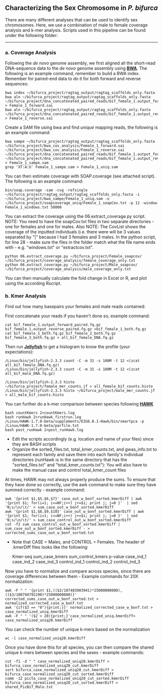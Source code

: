 ## Characterizing the Sex Chromosome in _P. bifurca_

There are many different analyses that can be used to identify sex chromosomes. Here, we use a combination of male to female coverage analysis and k-mer analysis. Scripts used in this pipeline can be found under the following folder:

------------------------------------------------------------------------------------------------------------------------------------

###  a. Coverage Analysis

Following the _de novo_ genome assembly, we first aligned all the short-read DNA-sequence data to the _de novo_ genome assembly using **[BWA](https://bio-bwa.sourceforge.net/bwa.shtml)**. The following is an example command, remember to build a BWA index. Remember for paired-end data to do it for both forward and reverse sequences:

    bwa index ~/bifurca_project/ragtag_output/ragtag_scaffolds_only.fasta
    bwa aln ~/bifurca_project/ragtag_output/ragtag_scaffolds_only.fasta ~/bifurca_project/dna_concatenated_paired_reads/bif_female_1.output_forward_paired.fq.gz > Female_1_forward.sai
    bwa aln ~/bifurca_project/ragtag_output/ragtag_scaffolds_only.fasta ~/bifurca_project/dna_concatenated_paired_reads/bif_female_1.output_reverse_paired.fq.gz > Female_1_reverse.sai

Create a SAM file using bwa and find _unique_ mapping reads, the following is an example command:

    bwa sampe ~/bifurca_project/ragtag_output/ragtag_scaffolds_only.fasta ~/bifurca_project/bwa_cov_analysis/Female_1_forward.sai ~/bifurca_project/bwa_cov_analysis/Female_1_reverse.sai ~/bifurca_project/dna_concatenated_paired_reads/bif_female_1.output_forward_paired.fq.gz ~/bifurca_project/dna_concatenated_paired_reads/bif_female_1.output_reverse_paired.fq.gz > Female_1_sampe.sam
    grep 'XT:A:U' Female_1_sampe.sam > Female_1_uniq.sam

You can then estimate coverage with SOAP.coverage (see attached script). The following is an example command:

    bin/soap.coverage -sam -cvg -refsingle ~/bifurca_project/ragtag_output/ragtag_scaffolds_only.fasta -i ~/bifurca_project/bwa_sampe/Female_1_uniq.sam -o ~/bifurca_project/soapcoverage_uniq/Female_1_soapCov.txt -p 12 -window Female_1_windows.txt 50000

You can extract the coverage using the 06.extract_coverage.py script. NOTE: You need to have the soapCov.txt files in two separate directories - one for females and one for males. Also NOTE: The CovList shows the coverage of the inputted individuals (i.e. there were will be 3 values separated by "|" because I had 3 females and 3 males. In the python script, for line 28 - make sure the files in the folder match what the file name ends with - e.g. "windows.txt" or "extractcov.txt".


    python 06.extract_coverage.py ~/bifurca_project/Female_soapcov/ ~/bifurca_project/coverage_analysis/female_coverage_only.txt
    python 06.extract_coverage.py ~/bifurca_project/Male_soapcov/ ~/bifurca_project/coverage_analysis/male_coverage_only.txt

You can then manually calculate the fold change in Excel or R, and plot using the according Rscript.


###  b. Kmer Analysis

Find out how many basepairs your females and male reads contained:

First concatenate your reads if you haven't done so, example command:

    cat bif_female_1.output_forward_paired.fq.gz bif_female_1.output_reverse_paired.fq.gz >bif_female_1_both.fq.gz
    cat bif_female_1_both.fq.gz bif_female_2_both.fq.gz bif_female_3_both.fq.gz > all_bif_female_DNA.fq.gz


Then run **[Jellyfish](https://github.com/gmarcais/Jellyfish)** to get a histogram to know the profile (your expectations):

    /Linux/bin/jellyfish-2.3.3 count -C -m 31 -s 100M -t 12 <(zcat all_bif_female_DNA.fq.gz)
    /Linux/bin/jellyfish-2.3.3 count -C -m 31 -s 100M -t 12 <(zcat all_bif_male_DNA.fq.gz)

    /Linux/bin/jellyfish-2.3.3 histo ~/bifurca_project/female_mer_counts.jf > all_female_bif_counts.histo
    /Linux/bin/jellyfish-2.3.3 histo ~/bifurca_project/male_mer_counts.jf > all_male_bif_counts.histo


You can further do a k-mer comparison between species following **[HAWK](https://github.com/atifrahman/HAWK)** 

    bash countKmers 2>countKmers.log
    bash runHawk 2>runHawk_firstrun.log
    /Linux/HAWK-1.7.0-beta/supplements/EIG6.0.1-Hawk/bin/smartpca -p /Linux/HAWK-1.7.0-beta/parfile.txt
    bash post_runHawk 2>post_runHawk.log

* Edit the scripts accordingly (e.g. location and name of your files) since they are BASH scripts
* Organize the sorted_files.txt, total_kmer_counts.txt, and gwas_info.txt to represent each family and save them into each family's individual directories (runHawk is in the same directory that has the "sorted_files.txt" and "total_kmer_counts.txt"):
You will also have to make the manual case and control total_kmer_count files


At times, HAWK may not always properly produce the sums. To ensure that they have done so correctly, use the awk command to make sure they have summed correctly - example command:

    
    awk '{print $1,$5,$6,$7}' case_out_w_bonf_sorted.kmerDiff | awk '{print $1; for(i=1; i<=NF;i++) j+=$i; print j; j=0 }'  | sed 'N;s/\n/\t/' > sum_case_out_w_bonf_sorted.kmerDiff
    awk '{print $1,$8,$9,$10}' case_out_w_bonf_sorted.kmerDiff | awk '{print $1; for(i=1; i<=NF;i++) j+=$i; print j; j=0 }'  | sed 'N;s/\n/\t/' > sum_case_control_out_w_bonf_sorted.kmerDiff
    cut -f2 sum_case_control_out_w_bonf_sorted.kmerDiff | sum_case_out_w_bonf_sorted.kmerDiff - > corrected_sums_case_out_w_bonf_sorted.txt

* Note that CASE = Males, and CONTROL = Females. The header of .kmerDiff files looks like the following:

    Kmer-seq	sum_case_kmers	sum_control_kmers	p-value	case_ind_1	case_ind_2	case_ind_3	control_ind_1	control_ind_2	control_ind_3

Now you have to normalize and compare across species, since there are coverage differences between them - Example commands for 20X normalization:

    awk -F " " '{print $1,(($2/107483903941)*25000000000),(($3/100794792290)*25000000000)}' corrected_sums_case_out_w_bonf_sorted.txt >  normalized_corrected_case_w_bonf.txt
    awk '{if($3 == "0"){print;}}' normalized_corrected_case_w_bonf.txt > case_normalized_uniq.kmerDiff
    awk -F " " '($2 > 20){print;}'case_normalized_uniq.kmerDiff> case_normalized_uniq20.kmerDiff

You can check the number of unique k-mers based on the normalization 

    wc -l case_normalized_uniq20.kmerDiff

Once you have done this for all species, you can then compare the shared unique k-mers between species and the sexes - example commands:
    
    cut -f1 -d " " case_normalized_uniq20.kmerDiff > bifurca_case_normalized_uniq20_cut.kmerDiff
    sort bifurca_case_normalized_uniq20_cut.kmerDiff > bifurca_case_normalized_uniq20_cut_sorted.kmerDiff
    comm -12 picta_case_normalized_uniq20_cut_sorted.kmerDiff bifurca_case_normalized_uniq20_cut_sorted.kmerDiff > shared_PicBif_Male.txt



